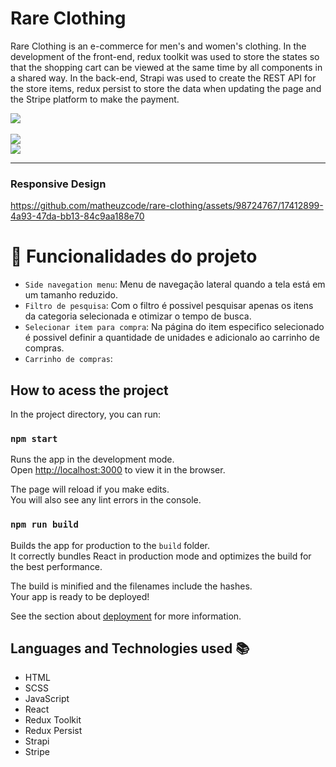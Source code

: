 # Rare Clothing

Rare Clothing is an e-commerce for men's and women's clothing. In the development of the front-end, redux toolkit was used to store the states so that the shopping cart can be viewed at the same time by all components in a shared way. In the back-end, Strapi was used to create the REST API for the store items, redux persist to store the data when updating the page and the Stripe platform to make the payment.

<div>
  <img src="https://user-images.githubusercontent.com/98724767/230854987-8eaea1d1-0e2a-419b-8faa-8adbdf660238.png" />
</div>
</br>
<div>
  <img src="https://user-images.githubusercontent.com/98724767/230855136-a3343c68-2b68-47c4-bc65-a9ae43923ec7.png" />
</div>
<div style="justify-content: center;">
  <img src="https://user-images.githubusercontent.com/98724767/230855184-a5018de4-7fd7-49f9-9e35-feaf0af1ebc7.png" />
</div>
<hr/>
<h3>Responsive Design</h3>


https://github.com/matheuzcode/rare-clothing/assets/98724767/17412899-4a93-47da-bb13-84c9aa188e70



# :hammer: Funcionalidades do projeto

- `Side navegation menu`: Menu de navegação lateral quando a tela está em um tamanho reduzido.
- `Filtro de pesquisa`: Com o filtro é possivel pesquisar apenas os itens da categoria selecionada e otimizar o tempo de busca.
- `Selecionar item para compra`: Na página do item especifico selecionado é possivel definir a quantidade de unidades e adicionalo ao carrinho de compras. 
- `Carrinho de compras`: 

## How to acess the project

In the project directory, you can run:

### `npm start`

Runs the app in the development mode.\
Open [http://localhost:3000](http://localhost:3000) to view it in the browser.

The page will reload if you make edits.\
You will also see any lint errors in the console.

### `npm run build`

Builds the app for production to the `build` folder.\
It correctly bundles React in production mode and optimizes the build for the best performance.

The build is minified and the filenames include the hashes.\
Your app is ready to be deployed!

See the section about [deployment](https://facebook.github.io/create-react-app/docs/deployment) for more information.

## Languages and Technologies used :books:
- HTML
- SCSS
- JavaScript
- React
- Redux Toolkit
- Redux Persist
- Strapi
- Stripe
